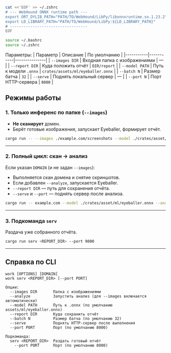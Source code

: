 ```bash
cat <<'EOF' >> ~/.zshrc
# --- WebHound ONNX runtime path ---
export ORT_DYLIB_PATH="PATH/TO/WebHound/LibPy/libonnxruntime.so.1.23.2"
export LD_LIBRARY_PATH="PATH/TO/WebHound/LibPy:${LD_LIBRARY_PATH}"
# ----------------------------------
EOF
```

```bash
source ~/.bashrc
source ~/.zshrc
```

Параметры:
| Параметр | Описание | По умолчанию |
|-----------|-----------|---------------|
| `--images DIR` | Входная папка с изображениями | — |
| `--report DIR` | Куда положить отчёт | `DIR/report` |
| `--model PATH` | Путь к модели `.onnx` | `crates/assets/ml/eyeballer.onnx` |
| `--batch N` | Размер батча | `32` |
| `--serve` | Поднять локальный сервер | — |
| `--port N` | Порт HTTP-сервера | `8000` |

## Режимы работы

### 1. Только инференс по папке (`--images`)

- **Не сканирует** домен.
- Берёт готовые изображения, запускает Eyeballer, формирует отчёт.

```bash
cargo run -- --images ./example.com/screenshots --model ./crates/asset/ml/eyeballer.onnx  --serve --port 9000
```

---

### 2. Полный цикл: скан → анализ

Если указан `DOMAIN` (и не задан `--images`):

- Выполняется скан домена и снятие скриншотов.
- Если добавлен `--analyze`, запускается Eyeballer.
- `--report DIR` — путь для сохранения отчёта.
- `--serve` и `--port` — поднять сервер после анализа.

```bash
cargo run -- example.com --model ./crates/asset/ml/eyeballer.onnx --analyze --serve --port 9000
```

---

### 3. Подкоманда `serv`

Раздача уже собранного отчёта.

```bash
cargo run serv <REPORT_DIR> --port 9000
```

---

## Справка по CLI

```
work [OPTIONS] [DOMAIN]
work serv <REPORT_DIR> [--port PORT]

Опции:
  --images DIR       Папка с изображениями
  --analyze          Запустить анализ (для --images включается автоматически)
  --model PATH       Путь к .onnx (по умолчанию assets/ml/eyeballer.onnx)
  --report DIR       Куда сохранить отчёт
  --batch N          Размер батча (по умолчанию 32)
  --serve            Поднять HTTP-сервер после выполнения
  --port PORT        Порт (по умолчанию 8000)

Подкоманда:
  serv <REPORT_DIR>  Раздать готовый отчёт
    --port PORT      Порт (по умолчанию 8000)
```

